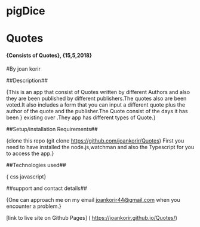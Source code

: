 # pigDice

# Quotes
#### {Consists of Quotes}, {15,5,2018}
#By joan korir

##Description##

{This is an app that consist of Quotes written by different Authors and also they are been published by different publishers.The quotes also are been voted.It also includes a form that you can input a different quote plus the author of the quote and the publisher.The Quote consist of the days it has been  }
existing over .They app has different types of Quote.}

##Setup/installation Requirements##

{clone  this repo (git clone https://github.com/joankorir/Quotes)
First you need to have installed the node.js,watchman and also the Typescript for you to access the app.}

##Technologies used##

  {
  css
  javascript}

##support and contact details##

{One can approach me on my email joankorir44@gmail.com when you encounter a problem.}

[link to live site on Github Pages]
  ( https://joankorir.github.io/Quotes/)
